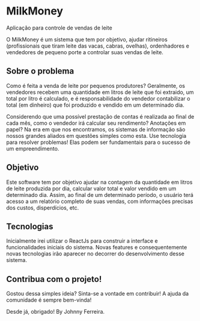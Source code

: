 # MilkMoney
Aplicação para controle de vendas de leite

O MilkMoney é um sistema que tem por objetivo, ajudar ritineiros (profissionais que tiram leite das vacas, cabras, ovelhas), ordenhadores e vendedores de pequeno porte a controlar suas vendas de leite. 

## Sobre o problema
Como é feita a venda de leite por pequenos produtores? Geralmente, os vendedores recebem uma quantidade em litros de leite que foi extraido, um total por litro é calculado, e é responsabilidade do vendedor contabilizar o total (em dinheiro) que foi produzido e vendido em um determinado dia. 

Considerendo que uma possível prestação de contas é realizada ao final de cada mês, como o vendedor irá calcular seu rendimento? Anotações em papel? Na era em que nos encontramos, os sistemas de informação são nossos grandes aliados em questões simples como esta. Use tecnologia para resolver problemas! Elas podem ser fundamentais para o sucesso de um empreendimento.

## Objetivo
Este software tem por objetivo ajudar na contagem da quantidade em litros de leite produzida por dia, calcular valor total e valor vendido em um determinado dia. Assim, ao final de um determinado período, o usuário terá acesso a um relatório completo de suas vendas, com informações precisas dos custos, disperdícios, etc.

## Tecnologias
Inicialmente irei utilizar o ReactJs para construir a interface e funcionalidades iniciais do sistema. Novas features e consequentemente novas tecnologias irão aparecer no decorrer do desenvolvimento desse sistema. 

## Contribua com o projeto!
Gostou dessa simples ideia? Sinta-se a vontade em contribuir! A ajuda da comunidade é sempre bem-vinda!

Desde já, obrigado! By Johnny Ferreira.
